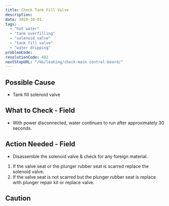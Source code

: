 ```yaml
---
title: Check Tank Fill Valve
description:
date: 2020-10-01
tags:
  - "hot water"
  - "tank overfilling"
  - "solenoid valve"
  - "tank fill valve"
  - "water dripping"
problemCode: 
resolutionCode: 402
nextStepURL: "/kb/leaking/check-main-control-board/"
---
```

## Possible Cause

- Tank fill solenoid valve

## What to Check - Field

- With power disconnected, water continues to run after approximately 30 seconds.

## Action Needed - Field

- Disassemble the solenoid valve & check for any foreign material.  

1) If the valve seat or the plunger rubber seat is scarred replace the solenoid valve.
2) If the valve seat is not scarred but the plunger rubber seat is replace with plunger repair kit or replace valve.

## Caution
